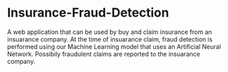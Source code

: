 # Insurance-Fraud-Detection

A web application that can be used by buy and claim insurance from an insuarance company.
At the time of insuarance claim, fraud detection is performed using our Machine Learning model that uses an Artificial Neural Network.
Possibily fraudulent claims are reported to the insuarance company. 

